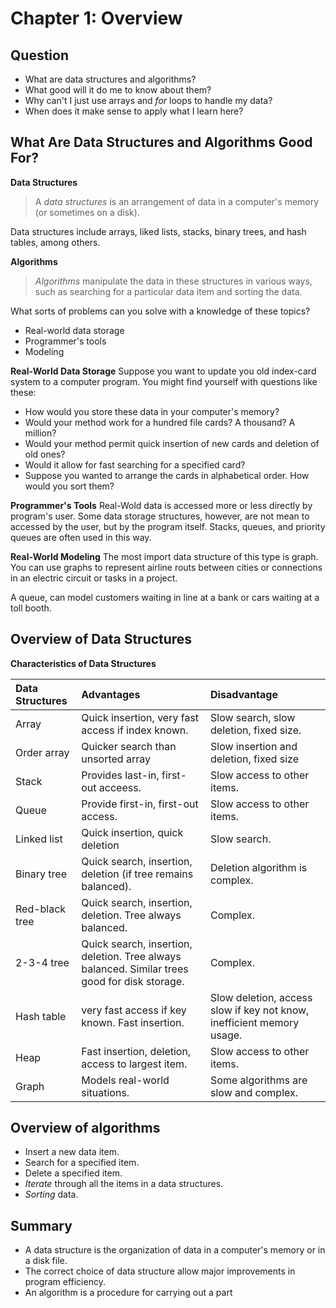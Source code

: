 # Chapter 1: Overview
## Question
* What are data structures and algorithms?
* What good will it do me to know about them?
* Why can't I just use arrays and *for* loops to handle my data?
* When does it make sense to apply what I learn here?

## What Are Data Structures and Algorithms Good For?
**Data Structures**

> A *data structures* is an arrangement of data in a computer's memory (or sometimes on a disk).

Data structures include arrays, liked lists, stacks, binary trees, and hash tables, among others.

**Algorithms**

> *Algorithms* manipulate the data in these structures in various ways, such as searching for a particular data item and sorting the data.

What sorts of problems can you solve with a knowledge of these topics?
* Real-world data storage
* Programmer's tools
* Modeling

**Real-World Data Storage**
Suppose you want to update you old index-card system to a computer program. You might find yourself with questions like these:
* How would you store these data in your computer's memory?
* Would your method work for a hundred file cards? A thousand? A million?
* Would your method permit quick insertion of new cards and deletion of old ones?
* Would it allow for fast searching for a specified card?
* Suppose you wanted to arrange the cards in alphabetical order. How would you sort them?

**Programmer's Tools**
Real-Wold data is accessed more or less directly by program's user. Some data storage structures, however, are not mean to accessed by the user, but by the program itself. Stacks, queues, and priority queues are often used in this way.

**Real-World Modeling**
The most import data structure of this type is graph. You can use graphs to represent airline routs between cities or connections in an electric circuit or tasks in a project.

A queue, can model customers waiting in line at a bank or cars waiting at a toll booth.

## Overview of Data Structures
**Characteristics of Data Structures**

|Data Structures    |Advantages         |Disadvantage       |
|:------------------|:------------------|:------------------|
|Array|Quick insertion, very fast access if index known.|Slow search, slow deletion, fixed size.|
|Order array|Quicker search than unsorted array|Slow insertion and deletion, fixed size|
|Stack|Provides last-in, first-out acceess.|Slow access to other items.|
|Queue|Provide first-in, first-out access.|Slow access to other items.|
|Linked list|Quick insertion, quick deletion|Slow search.|
|Binary tree|Quick search, insertion, deletion (if tree remains balanced).|Deletion algorithm is complex.|
|Red-black tree|Quick search, insertion, deletion. Tree always balanced.|Complex.|
|2-3-4 tree|Quick search, insertion, deletion. Tree always balanced. Similar trees good for disk storage.|Complex.|
|Hash table|very fast access if key known. Fast insertion.|Slow deletion, access slow if key not know, inefficient memory usage.|
|Heap|Fast insertion, deletion, access to largest item.|Slow access to other items.|
|Graph|Models real-world situations.|Some algorithms are slow and complex.|

## Overview of algorithms
* Insert a new data item.
* Search for a specified  item.
* Delete a specified item.
* *Iterate*  through all the items in a data structures.
* *Sorting* data.

## Summary
* A data structure is the organization of data in a computer's memory or in a disk file.
* The correct choice of data structure allow major improvements in program efficiency.
* An algorithm is a procedure for carrying out a part